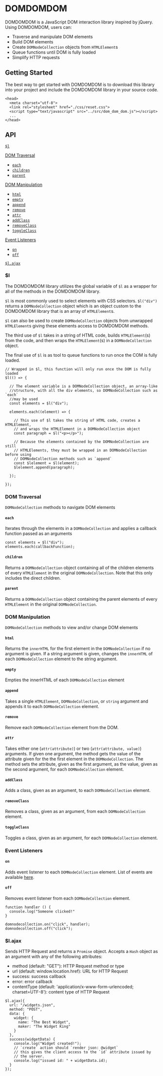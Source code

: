 # DOMDOMDOM

DOMDOMDOM is a JavaScript DOM interaction library inspired by jQuery.  Using DOMDOMDOM, users can:
  * Traverse and manipulate DOM elements
  * Build DOM elements
  * Create `DOMNodeCollection` objects from `HTMLElement`s
  * Queue functions until DOM is fully loaded
  * Simplify HTTP requests

## Getting Started

The best way to get started with DOMDOMDOM is to download this library into your project and include the DOMDOMDOM library in your source code.

```
<head>
  <meta charset="utf-8">
  <link rel="stylesheet" href="./css/reset.css">
  <script type="text/javascript" src="../src/dom_dom_dom.js"></script>
  ...
</head>
```

## API

[`$l`](#l)  

[DOM Traversal](#dom-traversal)  
  * [`each`](#each)  
  * [`children`](#children)  
  * [`parent`](#parent)  

[DOM Manipulation](#dom-manipulation)  
  * [`html`](#html)  
  * [`empty`](#empty)  
  * [`append`](#append)  
  * [`remove`](#remove)  
  * [`attr`](#attr)  
  * [`addClass`](#addclass)  
  * [`removeClass`](#removeclass)  
  * [`toggleClass`](#toggleclass)  

[Event Listeners](#event-listeners)  
  * [`on`](#on)  
  * [`off`](#off)  

[`$l.ajax`](#lajax)  

### $l

The DOMDOMDOM library utilizes the global variable of `$l` as a wrapper for all of the methods in the DOMDOMDOM library.  

`$l` is most commonly used to select elements with CSS selectors.  `$l("div")` returns a `DOMNodeCollection` object which is an object custom to the DOMDOMDOM library that is an array of `HTMLElement`s.  

`$l` can also be used to create `DOMNodeCollection` objects from unwrapped `HTMLElement`s giving these elements access to DOMDOMDOM methods.  

The third use of `$l` takes in a string of HTML code, builds `HTMLElement`(s) from the code, and then wraps the `HTMLElement`(s) in a `DOMNodeCollection` object.

The final use of `$l` is as tool to queue functions to run once the COM is fully loaded.

```
// Wrapped in $l, this function will only run once the DOM is fully loaded
$l(() => {

  // The element variable is a DOMNodeCollection object, an array-like
  //structure, with all the div elements, so DOMNodeCollection such as `each`
  //may be used
  const elements = $l("div");

  elements.each((element) => {

    // This use of $l takes the string of HTML code, creates a HTMLElement,
    // and wraps the HTMLElement in a DOMNodeCollection object
    const paragraph = $l("<p></p>");

    // Because the elements contained by the DOMNodeCollection are still
    // HTMLElements, they must be wrapped in an DOMNodeCollection before using
    // DOMNodeCollection methods such as `append`
    const $lelement = $l(element);
    $lelement.append(paragraph);

  });

});
```

### DOM Traversal

`DOMNodeCollection` methods to navigate DOM elements

#### `each`

Iterates through the elements in a `DOMNodeCollection` and applies a callback function passed as an arguments

  ```
  const elements = $l("div");
  elements.each(callbackFunction);
  ```

#### `children`

Returns a `DOMNodeCollection` object containing all of the children elements of every `HTMLElement` in the original `DOMNodeCollection`.  Note that this only includes the direct children.

#### `parent`

Returns a `DOMNodeCollection` object containing the parent elements of every `HTMLElement` in the original `DOMNodeCollection`.  

### DOM Manipulation

`DOMNodeCollection` methods to view and/or change DOM elements

#### `html`

Returns the `innerHTML` for the first element in the `DOMNodeCollection` if no argument is given.  If a string argument is given, changes the `innerHTML` of each `DOMNodeCollection` element to the string argument.

#### `empty`

Empties the innerHTML of each `DOMNodeCollection` element

#### `append`

Takes a single `HTMLElement`, `DOMNodeCollection`, or `string` argument and appends it to each `DOMNodeCollection` element.

#### `remove`

Remove each `DOMNodeCollection` element from the DOM.

#### `attr`

Takes either one (`attr(attribute)`) or two (`attr(attribute, value)`) arguments.  If given one argument, the method gets the value of the attribute given for the the first element in the `DOMNodeCollection`.  The method sets the attribute, given as the first argument, as the value, given as the second argument, for each `DOMNodeCollection` element.

#### `addClass`

Adds a class, given as an argument, to each `DOMNodeCollection` element.

#### `removeClass`

Removes a class, given as an argument, from each `DOMNodeCollection` element.

#### `toggleClass`

Toggles a class, given as an argument, for each `DOMNodeCollection` element.

### Event Listeners

#### `on`

Adds event listener to each `DOMNodeCollection` element.  List of events are available [here](https://developer.mozilla.org/en-US/docs/Web/Events).

#### `off`

Removes event listener from each `DOMNodeCollection` element.

  ```
  function handler () {
    console.log("Someone clicked!"
  }

  domnodecollection.on("click", handler);
  domnodecollection.off("click");
  ```

### $l.ajax

Sends HTTP Request and returns a `Promise` object.  Accepts a `Hash` object as an argument with any of the following attributes:
  * method (default: "GET"): HTTP Request method or type
  * url (default: window.location.href): URL for HTTP Request
  * success: success callback
  * error: error callback
  * contentType (default: 'application/x-www-form-urlencoded; charset=UTF-8'): content type of HTTP Request

```
$l.ajax({
  url: "/widgets.json",
  method: "POST",
  data: {
    widget: {
      name: "The Best Widget",
      maker: "The Widget King"
    }
  },
  success(widgetData) {
    console.log("Widget created!");
    // `create` action should `render json: @widget`
    // this gives the client access to the `id` attribute issued by
    // the server.
    console.log("issued id: " + widgetData.id);
  }
});
```
